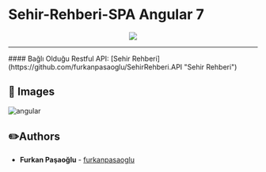 # Sehir-Rehberi-SPA  Angular 7
<p align="center">
<img src="https://raw.githubusercontent.com/furkanpasaoglu/githubImages/main/sehirrehberi.gif">
</p>

<hr>
#### Bağlı Olduğu Restful API: [Sehir Rehberi](https://github.com/furkanpasaoglu/SehirRehberi.API "Sehir Rehberi")

## :pushpin: Images
![angular](https://raw.githubusercontent.com/furkanpasaoglu/githubImages/main/sehirrehberi2.gif)

## :pencil2:Authors
* **Furkan Paşaoğlu** - [furkanpasaoglu](https://github.com/furkanpasaoglu)
